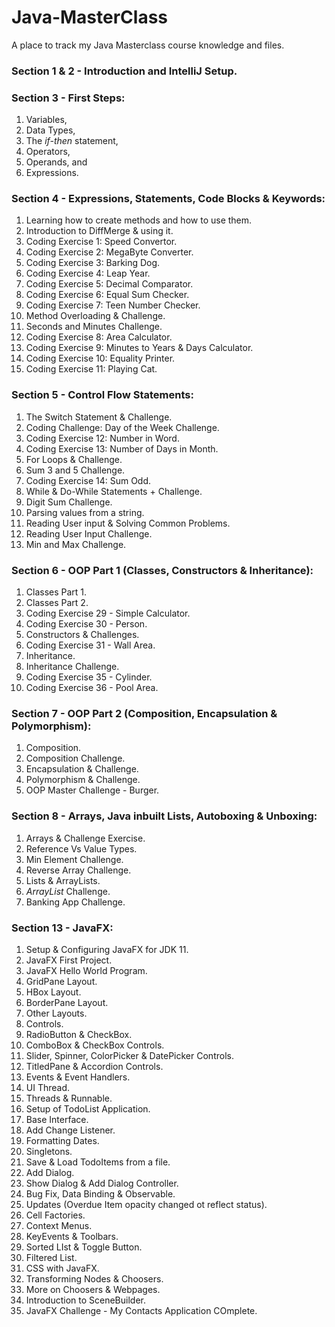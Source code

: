 # Java-MasterClass
A place to track my Java Masterclass course knowledge and files.

### Section 1 & 2 - Introduction and IntelliJ Setup.
### Section 3 - First Steps:
1. Variables,
2. Data Types,
3. The *if-then* statement,
4. Operators,
5. Operands, and
6. Expressions. 
### Section 4 - Expressions, Statements, Code Blocks & Keywords:
1. Learning how to create methods and how to use them.
2. Introduction to DiffMerge & using it.
3. Coding Exercise 1: Speed Convertor.
4. Coding Exercise 2: MegaByte Converter.
5. Coding Exercise 3: Barking Dog.
6. Coding Exercise 4: Leap Year.
7. Coding Exercise 5: Decimal Comparator.
8. Coding Exercise 6: Equal Sum Checker.
9. Coding Exercise 7: Teen Number Checker.
10. Method Overloading & Challenge.
11. Seconds and Minutes Challenge.
12. Coding Exercise 8: Area Calculator.
13. Coding Exercise 9: Minutes to Years & Days Calculator.
14. Coding Exercise 10: Equality Printer.
15. Coding Exercise 11: Playing Cat.
### Section 5 - Control Flow Statements:
1. The Switch Statement & Challenge.
2. Coding Challenge: Day of the Week Challenge.
3. Coding Exercise 12: Number in Word.
4. Coding Exercise 13: Number of Days in Month.
5. For Loops & Challenge.
6. Sum 3 and 5 Challenge.
7. Coding Exercise 14: Sum Odd.
8. While & Do-While Statements + Challenge.
9. Digit Sum Challenge.
10. Parsing values from a string.
11. Reading User input & Solving Common Problems.
12. Reading User Input Challenge.
13. Min and Max Challenge.
### Section 6 - OOP Part 1 (Classes, Constructors & Inheritance):
1. Classes Part 1.
2. Classes Part 2.
3. Coding Exercise 29 - Simple Calculator.
4. Coding Exercise 30 - Person.
5. Constructors & Challenges.
6. Coding Exercise 31 - Wall Area.
7. Inheritance.
8. Inheritance Challenge.
9. Coding Exercise 35 - Cylinder.
10. Coding Exercise 36 - Pool Area.
### Section 7 - OOP Part 2 (Composition, Encapsulation & Polymorphism):
1. Composition.
2. Composition Challenge.
3. Encapsulation & Challenge.
4. Polymorphism & Challenge.
5. OOP Master Challenge - Burger.
### Section 8 - Arrays, Java inbuilt Lists, Autoboxing & Unboxing:
1. Arrays & Challenge Exercise.
2. Reference Vs Value Types.
3. Min Element Challenge.
4. Reverse Array Challenge.
5. Lists & ArrayLists.
6. *ArrayList* Challenge.
7. Banking App Challenge.
### Section 13 - JavaFX:
1. Setup & Configuring JavaFX for JDK 11.
2. JavaFX First Project.
3. JavaFX Hello World Program.
4. GridPane Layout.
5. HBox Layout.
6. BorderPane Layout.
7. Other Layouts.
8. Controls.
9. RadioButton & CheckBox.
10. ComboBox & CheckBox Controls.
11. Slider, Spinner, ColorPicker & DatePicker Controls.
12. TitledPane & Accordion Controls.
13. Events & Event Handlers.
14. UI Thread.
15. Threads & Runnable.
16. Setup of TodoList Application.
17. Base Interface.
18. Add Change Listener.
19. Formatting Dates.
20. Singletons.
21. Save & Load TodoItems from a file.
22. Add Dialog.
22. Show Dialog & Add Dialog Controller.
23. Bug Fix, Data Binding & Observable.
24. Updates (Overdue Item opacity changed ot reflect status).
25. Cell Factories.
26. Context Menus.
27. KeyEvents & Toolbars.
28. Sorted LIst & Toggle Button.
29. Filtered List.
30. CSS with JavaFX.
31. Transforming Nodes & Choosers.
32. More on Choosers & Webpages.
33. Introduction to SceneBuilder.
34. JavaFX Challenge - My Contacts Application COmplete.
